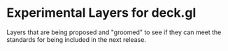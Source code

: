# Experimental Layers for deck.gl

Layers that are being proposed and "groomed" to see if they can meet the standards for being included in the next release.
